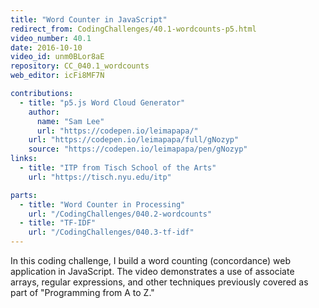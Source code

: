 ```yaml
---
title: "Word Counter in JavaScript"
redirect_from: CodingChallenges/40.1-wordcounts-p5.html
video_number: 40.1
date: 2016-10-10
video_id: unm0BLor8aE
repository: CC_040.1_wordcounts
web_editor: icFi8MF7N

contributions:
  - title: "p5.js Word Cloud Generator"
    author:
      name: "Sam Lee"
      url: "https://codepen.io/leimapapa/"
    url: "https://codepen.io/leimapapa/full/gNozyp"
    source: "https://codepen.io/leimapapa/pen/gNozyp"
links:
  - title: "ITP from Tisch School of the Arts"
    url: "https://tisch.nyu.edu/itp"

parts:
  - title: "Word Counter in Processing"
    url: "/CodingChallenges/040.2-wordcounts"
  - title: "TF-IDF"
    url: "/CodingChallenges/040.3-tf-idf"
---
```


In this coding challenge, I build a word counting (concordance) web application in JavaScript.   The video demonstrates a use of associate arrays, regular expressions, and other techniques previously covered as part of "Programming from A to Z."
